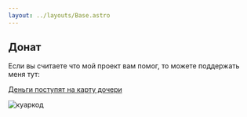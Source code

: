 ```yaml
---
layout: ../layouts/Base.astro
---
```


## Донат

Если вы считаете что мой проект вам помог, то можете поддержать меня тут:

[Деньги поступят на карту дочери](https://pay.cloudtips.ru/p/f84bf0b2)

![куаркод](/klipperFB6/assets/images/donate.png) 
